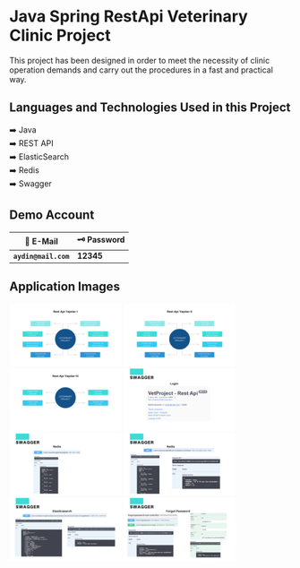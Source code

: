 # Java Spring RestApi Veterinary Clinic Project
This project has been designed in order to meet the necessity of clinic operation demands and carry out the procedures in a fast and practical way.

## Languages and Technologies Used in this Project
:arrow_right: Java </br>
:arrow_right: REST API </br>
:arrow_right: ElasticSearch </br>
:arrow_right: Redis </br>
:arrow_right: Swagger </br>

## Demo Account
| :closed_lock_with_key: E-Mail | :old_key: Password |
|----------|----------|
| **``aydin@mail.com``**| **12345**|


## Application Images
<p>
  
<a href="https://github.com/aydnuzn/Java-JPA-Spring-RestApi-VetClinic-Project/blob/main/screenshot/1.png" target="_blank">
<img src="https://github.com/aydnuzn/Java-JPA-Spring-RestApi-VetClinic-Project/blob/main/screenshot/1.png" width="200" style="max-width:100%;"></a>
  
<a href="https://github.com/aydnuzn/Java-JPA-Spring-RestApi-VetClinic-Project/blob/main/screenshot/2.png" target="_blank">
<img src="https://github.com/aydnuzn/Java-JPA-Spring-RestApi-VetClinic-Project/blob/main/screenshot/2.png" width="200" style="max-width:100%;"></a>
 
<a href="https://github.com/aydnuzn/Java-JPA-Spring-RestApi-VetClinic-Project/blob/main/screenshot/3.png" target="_blank">
<img src="https://github.com/aydnuzn/Java-JPA-Spring-RestApi-VetClinic-Project/blob/main/screenshot/3.png" width="200" style="max-width:100%;"></a>

<a href="https://github.com/aydnuzn/Java-JPA-Spring-RestApi-VetClinic-Project/blob/main/screenshot/4.png" target="_blank">
<img src="https://github.com/aydnuzn/Java-JPA-Spring-RestApi-VetClinic-Project/blob/main/screenshot/4.png" width="200" style="max-width:100%;"></a>
  
<a href="https://github.com/aydnuzn/Java-JPA-Spring-RestApi-VetClinic-Project/blob/main/screenshot/5.png" target="_blank">
<img src="https://github.com/aydnuzn/Java-JPA-Spring-RestApi-VetClinic-Project/blob/main/screenshot/5.png" width="200" style="max-width:100%;"></a>

<a href="https://github.com/aydnuzn/Java-JPA-Spring-RestApi-VetClinic-Project/blob/main/screenshot/6.png" target="_blank">
<img src="https://github.com/aydnuzn/Java-JPA-Spring-RestApi-VetClinic-Project/blob/main/screenshot/6.png" width="200" style="max-width:100%;"></a>

<a href="https://github.com/aydnuzn/Java-JPA-Spring-RestApi-VetClinic-Project/blob/main/screenshot/7.png" target="_blank">
<img src="https://github.com/aydnuzn/Java-JPA-Spring-RestApi-VetClinic-Project/blob/main/screenshot/7.png" width="200" style="max-width:100%;"></a>

<a href="https://github.com/aydnuzn/Java-JPA-Spring-RestApi-VetClinic-Project/blob/main/screenshot/8.png" target="_blank">
<img src="https://github.com/aydnuzn/Java-JPA-Spring-RestApi-VetClinic-Project/blob/main/screenshot/8.png" width="200" style="max-width:100%;"></a>

</p>
